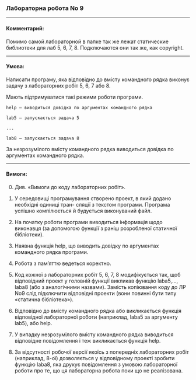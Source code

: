### Лабораторна робота No 9

----
#### Комментарий:

Помимо самой лабораторной в папке так же лежат статические библиотеки для лаб 5, 6, 7, 8.
 Подключаются они так же, как copyright.

----
#### Умова: 
Написати програму, яка відповідно до вмісту командного рядка виконує задачу з
лабораторних робіт 5, 6, 7 або 8.

Мають підтримуватися такі режими роботи програми.
    
    help – виводиться довідка по аргументах командного рядка

    lab5 – запускається задача 5

    ...

    lab8 – запускається задача 8

За незрозумілого вмісту командного рядка виводиться довідка по аргументах
командного рядка.

----
#### Вимоги:
0. Див. «Вимоги до коду лабораторних робіт».

1. У середовищі програмування створено проект, в який додано необхідні одиниці тран-
сляції з текстом програми. Програма успішно компілюється й будується виконуваний файл.

2. На початку роботи програми виводиться інформація щодо виконавця (за допомогою
функції з раніш розробленої статичної бібліотеки).

3. Наявна функція help, що виводить довідку по аргументах командного рядка програми.

4. Робота з пам’яттю ведеться коректно.

5. Код кожної з лабораторних робіт 5, 6, 7, 8 модифікується так, щоб відповідний проект
у головній функції викликав функцію labа5,..., labа8 (або з аналогічними назвами). Замість
копіювання коду до ЛР No9 слід підключити відповідні проекти (вони повинні бути типу
«статична бібліотека»).

6. Відповідно до вмісту командного рядка або викликається функція відповідної
лабораторної роботи (наприклад, laba5 за аргументу lab5), або help.

7. У випадку незрозумілого вмісту командного рядка виводиться відповідне
повідомлення і теж викликається функція help.

8. За відсутності робочої версії якоїсь з попередніх лабораторних робіт (наприклад, 8-ої)
дозволяється у відповідному проекті зробити функцію labа8, яка друкує повідомлення з
умовою лабораторної роботи про те, що ця лабораторна робота поки що не реалізована.